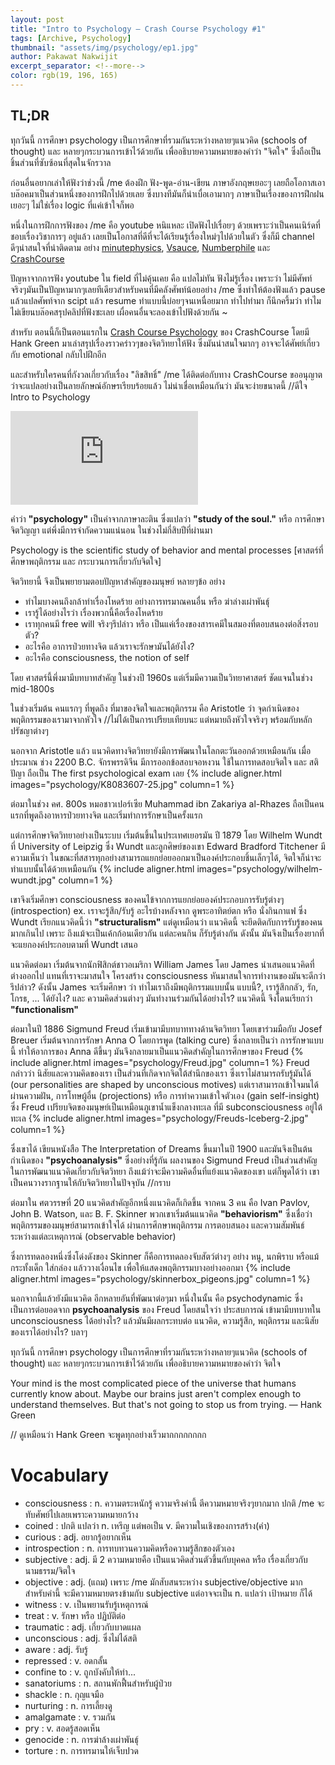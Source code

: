 ```yaml
---
layout: post
title: "Intro to Psychology – Crash Course Psychology #1"
tags: [Archive, Psychology]
thumbnail: "assets/img/psychology/ep1.jpg"
author: Pakawat Nakwijit
excerpt_separator: <!--more-->
color: rgb(19, 196, 165)
---
```


## TL;DR

ทุกวันนี้ การศึกษา psychology เป็นการศึกษาที่รวมกันระหว่างหลายๆแนวคิด (schools of thought) และ หลายๆกระบวนการเข้าไว้ด้วยกัน เพื่ออธิบายความหมายของคำว่า "จิตใจ" ซึ่งถือเป็นชิ้นส่วนที่ซับซ้อนที่สุดในจักรวาล

<!--more-->

ก่อนอื่นอยากเล่าให้ฟังว่าช่วงนี้ /me ต้องฝึก ฟัง-พูด-อ่าน-เขียน ภาษาอังกฤษเยอะๆ เลยถือโอกาสเอาบล๊อคมาเป็นส่วนหนึ่งของการฝึกไปด้วยเลย ซึ่งบางทีมันก็น่าเบื่อเอามากๆ ภาษาเป็นเรื่องของการฝึกฝนเยอะๆ ไม่ใช่เรื่อง logic ที่แค่เข้าใจก็พอ

หนึ่งในการฝึกการฟังของ /me คือ youtube หนิแหละ เปิดฟังไปเรื่อยๆ ด้วยเพราะว่าเป็นคนเนิร์ดที่ชอบเรื่องวิชาการๆ อยู่แล้ว เลยเป็นโอกาสที่ดีที่จะได้เรียนรู้เรื่องใหม่ๆไปด้วยในตัว ซึ่งก็มี channel ดีๆน่าสนใจที่น่าติดตาม อย่าง [minutephysics](https://www.youtube.com/user/minutephysics), [Vsauce](https://www.youtube.com/user/Vsauce), [Numberphile](https://www.youtube.com/user/numberphile) และ [CrashCourse](https://www.youtube.com/user/crashcourse)

ปัญหาจากการฟัง youtube ใน field ที่ไม่คุ้นเคย คือ แปลไม่ทัน ฟังไม่รู้เรื่อง เพราะว่า ไม่มีศัพท์ จริงๆมันเป็นปัญหามากๆเลยทีเดียวสำหรับคนที่มีคลังศัพท์น้อยอย่าง /me ซึ่งทำให้ต้องฟังแล้ว pause แล้วแปลศัพท์จาก scipt แล้ว resume ทำแบบนี้บ่อยๆจนเหนื่อยมาก ทำไปทำมา ก็นึกครึ้มว่า ทำไมไม่เขียนบล๊อคสรุปคลิปที่ฟังซะเลย เผื่อคนอื่นจะลองเข้าไปฟังด้วยกัน ~

สำหรับ ตอนนี้ก็เป็นตอนแรกใน [Crash Course Psychology](https://www.youtube.com/playlist?list=PL8dPuuaLjXtOPRKzVLY0jJY-uHOH9KVU6) ของ CrashCourse โดยมี Hank Green มาเล่าสรุปเรื่องราวคร่าวๆของจิตวิทยาให้ฟัง ซึ่งมันน่าสนใจมากๆ อาจจะได้ศัพย์เกี่ยวกับ emotional กลับไปฝึกอีก

และสำหรับใครคนที่กังวลเกี่ยวกับเรื่อง "ลิขสิทธิ์" /me ได้ติดต่อกับทาง CrashCourse ขออนุญาตว่าจะแปลอย่างเป็นลายลักษณ์อักษรเรียบร้อยแล้ว ไม่น่าเชื่อเหมือนกันว่า มันจะง่ายขนาดนี้ //ดีใจ
Intro to Psychology

<div class="video-container">
    <iframe class="video" src="https://www.youtube.com/embed/vo4pMVb0R6M" frameborder="0" scrolling="no" webkitAllowFullScreen mozallowfullscreen allowFullScreen></iframe>
</div>

คำว่า **"psychology"** เป็นคำจากภาษาละติน ซึ่งแปลว่า **"study of the soul."** หรือ การศึกษาจิตวิญญา แต่พึ่งมีการจำกัดความแน่นอน ในช่วงไม่กี่สิบปีที่ผ่านมา

<div class="blockquote">Psychology is the scientific study of behavior and mental processes [ศาสตร์ที่ศึกษาพฤติกรรม และ กระบวนการเกี่ยวกับจิตใจ]</div>

จิตวิทยานี้ จึงเป็นพยายามตอบปัญหาสำคัญของมนุษย์ หลายๆข้อ อย่าง

* ทำไมบางคนถึงกล้าทำเรื่องโหดร้าย อย่างการทรมาณคนอื่น หรือ ฆ่าล่างเผ่าพันธุ์
* เรารู้ได้อย่างไรว่า เรื่องพวกนี้คือเรื่องโหดร้าย
* เราทุกคนมี free will จริงๆรึปล่าว หรือ เป็นแค่เรื่องของสารเคมีในสมองที่ตอบสนองต่อสิ่งรอบตัว?
* อะไรคือ อาการป่วยทางจิต แล้วเราจะรักษามันได้ยังไง?
* อะไรคือ consciousness, the notion of self


โดย ศาสตร์นี้พึ่งมามีบทบาทสำคัญ ในช่วงปี 1960s แต่เริ่มมีความเป็นวิทยาศาสตร์ ชัดแจนในช่วง mid-1800s

ในช่วงเริ่มต้น คนแรกๆ ที่พูดถึง ที่มาของจิตใจและพฤติกรรม คือ Aristotle ว่า จุดกำเนิดของพฤติกรรมของเรามาจากหัวใจ //ไม่ได้เป็นการเปรียบเทียบนะ แต่หมายถึงหัวใจจริงๆ พร้อมกับหลักปรัชญาต่างๆ

นอกจาก Aristotle แล้ว แนวคิดทางจิตวิทยายังมีการพัฒนาในโลกตะวันออกด้วยเหมือนกัน เมื่อประมาณ ช่วง 2200 B.C. จักรพรรดิจีน มีการออกข้อสอบจอหงวน ใช้ในการทดสอบจิตใจ และ สติปัญา ถือเป็น The first psychological exam เลย
{% include aligner.html images="psychology/K8083607-25.jpg" column=1 %}

ต่อมาในช่วง คศ. 800s หมอชาวเปอร์เซีย Muhammad ibn Zakariya al-Rhazes ถือเป็นคนแรกที่พูดถึงอาหารป่วยทางจิต และเริ่มทำการรักษาเป็นครั้งแรก

แต่การศึกษาจิตวิทยาอย่างเป็นระบบ เริ่มต้นขึ้นในประเทศเยอรมัน ปี 1879 โดย Wilhelm Wundt ที่ University of Leipzig ซึ่ง Wundt และลูกศิษย์ของเขา Edward Bradford Titchener มีความเห็นว่า ในขณะที่สสารทุกอย่างสามารถแยกย่อยออกมาเป็นองค์ประกอบชิ้นเล็กๆได้, จิตใจก็น่าจะทำแบบนั้นได้ด้วยเหมือนกัน
{% include aligner.html images="psychology/wilhelm-wundt.jpg" column=1 %}

เขาจึงเริ่มศึกษา consciousness ของคนไข้จากการแยกย่อยองค์ประกอบการรับรู้ต่างๆ (introspection) ex. เราจะรู้สึก/รับรู้ อะไรบ้างหลังจาก ดูพระอาทิตย์ตก หรือ นั่งกินกาแฟ ซึ่ง Wundt เรียกแนวคิดนี้ว่า **"structuralism"** แต่ดูเหมือนว่า แนวคิดนี้ จะยึดติดกับการรับรู้ของคนมากเกินไป เพราะ ถึงแม้จะเป็นเค้กก้อนเดียวกัน แต่ละคนกิน ก็รับรู้ต่างกัน ดังนั้น มันจึงเป็นเรื่องยากที่จะแยกองค์ประกอบตามที่ Wundt เสนอ

แนวคิดต่อมา เริ่มต้นจากนักฟิสิกต์ชาวอเมริกา William James โดย James นำเสนอแนวคิดที่ต่างออกไป แทนที่เราจะมาสนใจ โครงสร้าง consciousness หันมาสนใจการทำงานของมันจะดีกว่ารึปล่าว? ดังนั้น James จะเริ่มศึกษา ว่า ทำไมเราถึงมีพฤติกรรมแบบนั้น แบบนี้?, เรารู้สึกกลัว, รัก, โกรธ, ... ได้ยังไง? และ ความคิดส่วนต่างๆ มันทำงานร่วมกันได้อย่างไร? แนวคิดนี้ จึงโดนเรียกว่า **"functionalism"**

ต่อมาในปี 1886 Sigmund Freud เริ่มเข้ามามีบทบาททางด้านจิตวิทยา โดยเขาร่วมมือกับ Josef Breuer เริ่มต้นจากการรักษา Anna O โดยการพูด (talking cure) ซึ่งกลายเป็นว่า การรักษาแบบนี้ ทำให้อาการของ Anna ดีขึ้นๆ มันจึงกลายมาเป็นแนวคิดสำคัญในการศึกษาของ Freud
{% include aligner.html images="psychology/Freud.jpg" column=1 %}
Freud กล่าวว่า นิสัยและความคิดของเรา เป็นส่วนที่เกิดจากจิตใต้สำนึกของเรา ซึ่งเราไม่สามารถรับรู้มันได้ (our personalities are shaped by unconscious motives) แต่เราสามารถเข้าใจมนได้ผ่านความฝัน, การโทษผู้อื่น (projections) หรือ การทำความเข้าใจตัวเอง (gain self-insight) ซึ่ง Freud เปรียบจิตของมนุษย์เป็นเหมือนภูเขาน้ำแข็งกลางทะเล ที่มี subconsciousness อยู่ใต้ทะเล
{% include aligner.html images="psychology/Freuds-Iceberg-2.jpg" column=1 %}

ซึ่งเขาได้ เขียนหนังสือ The Interpretation of Dreams ขึ้นมาในปี 1900 และมันจึงเป็นต้นกำเนิดของ **"psychoanalysis"** ซึ่งอย่างที่รู้กัน ผลงานของ Sigmund Freud เป็นส่วนสำคัญในการพัฒนาแนวคิดเกี่ยวกับจิตวิทยา ถึงแม้ว่าจะมีความคิดอื่นที่แย้งแนวคิดของเขา แต่ก็พูดได้ว่า เขาเป็นคนวางรากฐานให้กับจิตวิทยาในปัจจุบัน //กราบ

ต่อมาใน ศตวรรษที่ 20 แนวคิดสำคัญอีกหนึ่งแนวคิดก็เกิดขึ้น จากคน 3 คน คือ Ivan Pavlov, John B. Watson, และ B. F. Skinner พวกเขาเริ่มต้นแนวคิด **"behaviorism"** ซึ่งเชื่อว่า พฤติกรรมของมนุษย์สามารถเข้าใจได้ ผ่านการศึกษาพฤติกรรม การตอบสนอง และความสัมพันธ์ระหว่างแต่ละเหตุการณ์ (observable behavior)

ซึ่งการทดลองหนึ่งซึ่งโด่งดังของ Skinner ก็คือการทดลองจับสัตว์ต่างๆ อย่าง หนู, นกพิราบ หรือแม้กระทั้งเด็ก ใส่กล่อง แล้ววางเงื่อนไข เพื่อให้แสดงพฤติกรรมบางอย่างออกมา
{% include aligner.html images="psychology/skinnerbox_pigeons.jpg" column=1 %}

นอกจากนี้แล้วยังมีแนวคิด อีกหลายอันที่พัฒนาต่อๆมา หนึ่งในนั้น คือ psychodynamic ซึ่งเป็นการต่อยอดจาก **psychoanalysis** ของ Freud โดยสนใจว่า ประสบการณ์ เข้ามามีบทบาทใน unconsciousness ได้อย่างไร? แล้วมันมีผลกระทบต่อ แนวคิด, ความรู้สึก, พฤติกรรม และนิสัยของเราได้อย่างไร? บลาๆ

ทุกวันนี้ การศึกษา psychology เป็นการศึกษาที่รวมกันระหว่างหลายๆแนวคิด (schools of thought) และ หลายๆกระบวนการเข้าไว้ด้วยกัน เพื่ออธิบายความหมายของคำว่า จิตใจ

<div class="blockquote">Your mind is the most complicated piece of the universe that humans currently know about. Maybe our brains just aren't complex enough to understand themselves. But that's not going to stop us from trying.
― Hank Green</div>

// ดูเหมือนว่า Hank Green จะพูดทุกอย่างเร็วมากกกกกกกก

# Vocabulary
* consciousness : n. ความตระหนักรู้ ความจริงคำนี้ ตีความหมายจริงๆยากมาก ปกติ /me จะทับศัพย์ไปเลยเพราะความหมายกว้าง
* coined : ปกติ แปลว่า n. เหรีญ แต่พอเป็น v. มีความในเชิงของการสร้าง(คำ)
* curious : adj. อยากรู้อยากเห็น
* introspection : n. การทบทวนความคิดหรือความรู้สึกของตัวเอง
* subjective : adj. มี 2 ความหมายคือ เป็นแนวคิดส่วนตัวขึ้นกับบุคคล หรือ เรื่องเกี่ยวกับนามธรรม/จิตใจ
* objective : adj. (แถม) เพราะ /me มักสับสนระหว่าง subjective/objective มาก สำหรับคำนี้ จะมีความหมายตรงข้ามกับ subjective แต่อาจจะเป็น n. แปลว่า เป้าหมาย ก็ได้
* witness : v. เป็นพยานรับรู้เหตุการณ์
* treat : v. รักษา หรือ ปฏิบัติต่อ
* traumatic : adj. เกี่ยวกับบาดแผล
* unconscious : adj. ซึ่งไม่ได้สติ
* aware : adj. รับรู้
* repressed : v. อดกลั้น
* confine to : v. ถูกบังคับให้ทำ...
* sanatoriums : n. สถานพักฟื้นสำหรับผู้ป่วย
* shackle : n. กุญแจมือ
* nurturing : n. การเลี้ยงดู
* amalgamate : v. รวมกัน
* pry : v. สอดรู้สอดเห็น
* genocide : n. การฆ่าล้างเผ่าพันธุ์
* torture : n. การทรมานให้เจ็บปวด
